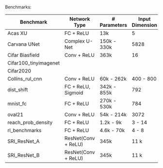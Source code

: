 
Benchmarks:

| Benchmark             | Network Type          | # Parameters  | Input Dimension | Sparsity  | 
|-----------------------|-----------------------|---------------|-----------------|-----------|
| Acas XU               | FC + ReLU             | 13k           | 5               | 0-20%     |
| Carvana UNet          | Complex U-Net         | 150k - 330k   | 5828            |           |
| Cifar Biasfield       | Conv + ReLU           | 363k          | 16              |           |
| Cifar100_tinyimagenet | 
| Cifar2020             | 
| Collins_rul_cnn       | Conv + ReLU           | 60k - 262k    | 400 - 800       |           |
| dist_shift            | FC + ReLU, Sigmoid    | 342k - 855k   | 792             | 98.9%     |
| mnist_fc              | FC + ReLU             | 270k - 530k   | 784             |           |
| oval21                | Conv + ReLU           | 54k - 214k    | 3072            |           |
| reach_prob_density    | FC + ReLU             | 1.2k - 9k     | 3 - 14          |           |
| rl_benchmarks         | FC + ReLU             | 4.6k - 70k    | 4 - 8           |           |
| SRI_ResNet_A          | ResNet(Conv + ReLU)   | 345k          | 11 k            |           |
| SRI_ResNet_B          | ResNet(Conv + ReLU)   | 345k          | 11 k            |           |
